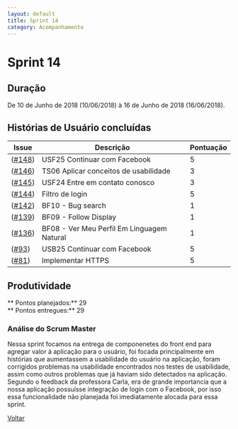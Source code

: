 ```yaml
---
layout: default
title: Sprint 14
category: Acompanhamento
---
```


# Sprint 14

## Duração

De 10 de Junho de 2018 (10/06/2018) à 16 de Junho de 2018 (16/06/2018).

## Histórias de Usuário concluídas

|Issue| Descrição|Pontuação|
|-|-|-|
|([#148](https://github.com/fga-gpp-mds/2018.1-VoxPop-WebApp/issues/148))|USF25 Continuar com Facebook|5|
|([#146](https://github.com/fga-gpp-mds/2018.1-VoxPop-WebApp/issues/146))|TS06 Aplicar conceitos de usabilidade|3|
|([#145](https://github.com/fga-gpp-mds/2018.1-VoxPop-WebApp/issues/145))|USF24 Entre em contato conosco|3|
|([#144](https://github.com/fga-gpp-mds/2018.1-VoxPop-WebApp/issues/144))|Filtro de login |5|
|([#142](https://github.com/fga-gpp-mds/2018.1-VoxPop-WebApp/issues/142))|BF10 - Bug search|1|
|([#139](https://github.com/fga-gpp-mds/2018.1-VoxPop-WebApp/issues/139))|BF09 - Follow Display|1|
|([#136](https://github.com/fga-gpp-mds/2018.1-VoxPop-WebApp/issues/136))|BF08 - Ver Meu Perfil Em Linguagem Natural|1|
|([#93](https://github.com/fga-gpp-mds/2018.1-VoxPop-WebApp/issues/93))|USB25 Continuar com Facebook|5|
|([#81](https://github.com/fga-gpp-mds/2018.1-VoxPop-WebApp/issues/81))|Implementar HTTPS |5|

## Produtividade
** Pontos planejados:** 29
<br>
** Pontos entregues:** 29

### Análise do Scrum Master
Nessa sprint focamos na entrega de componenetes do front end para agregar valor à aplicação para o usuário, foi focada principalmente em histórias que aumentassem a usabilidade do usuário na aplicação, foram corrigidos problemas na usabilidade encontrados nos testes de usabilidade, assim como outros problemas que já haviam sido detectados na aplicação. Segundo o feedback da professora Carla, era de grande importancia que a nossa aplicação possuísse integração de login com o Facebook, por isso essa funcionalidade não planejada foi imediatamente alocada para essa sprint.

[Voltar](./../)
